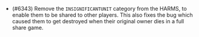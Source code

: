 - (#6343) Remove the `INSIGNIFICANTUNIT` category from the HARMS, to enable them to be shared to other players. This also fixes the bug which caused them to get destroyed when their original owner dies in a full share game.
